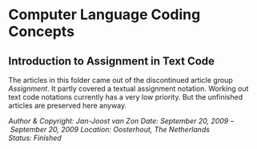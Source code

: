 ﻿Computer Language Coding Concepts
=================================

## **Introduction to Assignment in Text Code**
The articles in this folder came out of the discontinued article group *Assignment*. It partly covered a textual assignment notation. Working out text code notations currently has a very low priority. But the unfinished articles are preserved here anyway.


*Author & Copyright: Jan-Joost van Zon        Date: September 20, 2009 – September 20, 2009        Location: Oosterhout, The Netherlands        Status: Finished*

